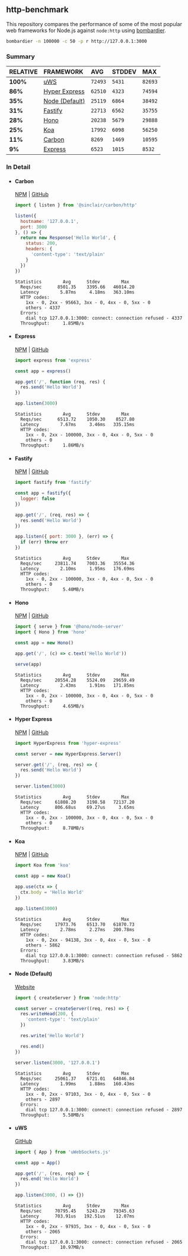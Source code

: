 ## http-benchmark

This repository compares the performance of some of the most popular web frameworks for Node.js against `node:http` using [bombardier](https://github.com/codesenberg/bombardier).

```bash
bombardier -n 100000 -c 50 -p r http://127.0.0.1:3000
```

### Summary

| RELATIVE | FRAMEWORK | AVG | STDDEV | MAX |
| :--- | :--- | :--- | :--- | :--- |
| **100%** | [uWS](#uws) | `72493` | `5431` | `82693` |
| **86%** | [Hyper Express](#hyper-express) | `62510` | `4323` | `74594` |
| **35%** | [Node (Default)](#node-default) | `25119` | `6864` | `38492` |
| **31%** | [Fastify](#fastify) | `22713` | `6562` | `35755` |
| **28%** | [Hono](#hono) | `20238` | `5679` | `29888` |
| **25%** | [Koa](#koa) | `17992` | `6098` | `56250` |
| **11%** | [Carbon](#carbon) | `8269` | `1469` | `10595` |
| **9%** | [Express](#express) | `6523` | `1015` | `8532` |


### In Detail

- #### Carbon
  [NPM](https://npmjs.com/@sinclair/carbon) | [GitHub](https://github.com/sinclairzx81/carbon)
  ```js
  import { listen } from '@sinclair/carbon/http'

  listen({
    hostname: '127.0.0.1',
    port: 3000
  }, () => {
    return new Response('Hello World', {
      status: 200,
      headers: {
        'content-type': 'text/plain'
      }
    })
  })
  ```

  ```
  Statistics        Avg      Stdev        Max
    Reqs/sec      8501.35    3395.66   46014.20
    Latency        5.87ms     4.18ms   363.10ms
    HTTP codes:
      1xx - 0, 2xx - 95663, 3xx - 0, 4xx - 0, 5xx - 0
      others - 4337
    Errors:
      dial tcp 127.0.0.1:3000: connect: connection refused - 4337
    Throughput:     1.85MB/s
  ```

- #### Express
  [NPM](https://npmjs.com/express) | [GitHub](https://github.com/expressjs/express)
  ```js
  import express from 'express'

  const app = express()

  app.get('/', function (req, res) {
    res.send('Hello World')
  })

  app.listen(3000)
  ```

  ```
  Statistics        Avg      Stdev        Max
    Reqs/sec      6513.72    1050.30    8527.80
    Latency        7.67ms     3.46ms   335.15ms
    HTTP codes:
      1xx - 0, 2xx - 100000, 3xx - 0, 4xx - 0, 5xx - 0
      others - 0
    Throughput:     1.86MB/s
  ```

- #### Fastify
  [NPM](https://npmjs.com/fastify) | [GitHub](https://github.com/fastify/fastify)
  ```js
  import fastify from 'fastify'

  const app = fastify({
    logger: false
  })

  app.get('/', (req, res) => {
    res.send('Hello World')
  })

  app.listen({ port: 3000 }, (err) => {
    if (err) throw err
  })
  ```

  ```
  Statistics        Avg      Stdev        Max
    Reqs/sec     23811.74    7003.36   35554.36
    Latency        2.10ms     1.95ms   176.69ms
    HTTP codes:
      1xx - 0, 2xx - 100000, 3xx - 0, 4xx - 0, 5xx - 0
      others - 0
    Throughput:     5.40MB/s
  ```

- #### Hono
  [NPM](https://npmjs.com/hono) | [GitHub](https://github.com/honojs/hono)
  ```js
  import { serve } from '@hono/node-server'
  import { Hono } from 'hono'

  const app = new Hono()

  app.get('/', (c) => c.text('Hello World'))

  serve(app)
  ```

  ```
  Statistics        Avg      Stdev        Max
    Reqs/sec     20554.28    5524.09   29659.49
    Latency        2.43ms     1.91ms   171.85ms
    HTTP codes:
      1xx - 0, 2xx - 100000, 3xx - 0, 4xx - 0, 5xx - 0
      others - 0
    Throughput:     4.65MB/s
  ```

- #### Hyper Express
  [NPM](https://npmjs.com/hyper-express) | [GitHub](https://github.com/kartikk221/hyper-express)
  ```js
  import HyperExpress from 'hyper-express'

  const server = new HyperExpress.Server()

  server.get('/', (req, res) => {
    res.send('Hello World')
  })

  server.listen(3000)
  ```

  ```
  Statistics        Avg      Stdev        Max
    Reqs/sec     61808.20    3198.58   72137.20
    Latency      806.68us    69.27us     3.65ms
    HTTP codes:
      1xx - 0, 2xx - 100000, 3xx - 0, 4xx - 0, 5xx - 0
      others - 0
    Throughput:     8.78MB/s
  ```

- #### Koa
  [NPM](https://npmjs.com/koa) | [GitHub](https://github.com/koajs/koa)
  ```js
  import Koa from 'koa'

  const app = new Koa()

  app.use(ctx => {
    ctx.body = 'Hello World'
  })

  app.listen(3000)
  ```

  ```
  Statistics        Avg      Stdev        Max
    Reqs/sec     17973.76    6513.70   61870.73
    Latency        2.78ms     2.27ms   200.78ms
    HTTP codes:
      1xx - 0, 2xx - 94138, 3xx - 0, 4xx - 0, 5xx - 0
      others - 5862
    Errors:
      dial tcp 127.0.0.1:3000: connect: connection refused - 5862
    Throughput:     3.83MB/s
  ```

- #### Node (Default)
  [Website](https://nodejs.org/api/http.html)
  ```js
  import { createServer } from 'node:http'

  const server = createServer((req, res) => {
    res.writeHead(200, {
      'content-type': 'text/plain'
    })

    res.write('Hello World')

    res.end()
  })

  server.listen(3000, '127.0.0.1')
  ```

  ```
  Statistics        Avg      Stdev        Max
    Reqs/sec     25061.37    6721.01   64846.84
    Latency        1.99ms     1.88ms   160.43ms
    HTTP codes:
      1xx - 0, 2xx - 97103, 3xx - 0, 4xx - 0, 5xx - 0
      others - 2897
    Errors:
      dial tcp 127.0.0.1:3000: connect: connection refused - 2897
    Throughput:     5.58MB/s
  ```

- #### uWS
  [GitHub](https://github.com/uNetworking/uWebSockets.js)
  ```js
  import { App } from 'uWebSockets.js'

  const app = App()

  app.get('/', (res, req) => {
    res.end('Hello World')
  })

  app.listen(3000, () => {})
  ```

  ```
  Statistics        Avg      Stdev        Max
    Reqs/sec     70795.45    5243.29   79345.63
    Latency      703.91us   192.51us    12.07ms
    HTTP codes:
      1xx - 0, 2xx - 97935, 3xx - 0, 4xx - 0, 5xx - 0
      others - 2065
    Errors:
      dial tcp 127.0.0.1:3000: connect: connection refused - 2065
    Throughput:    10.97MB/s
  ```


